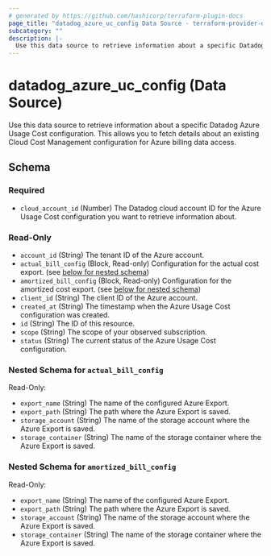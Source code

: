 ```yaml
---
# generated by https://github.com/hashicorp/terraform-plugin-docs
page_title: "datadog_azure_uc_config Data Source - terraform-provider-datadog"
subcategory: ""
description: |-
  Use this data source to retrieve information about a specific Datadog Azure Usage Cost configuration. This allows you to fetch details about an existing Cloud Cost Management configuration for Azure billing data access.
---
```


# datadog_azure_uc_config (Data Source)

Use this data source to retrieve information about a specific Datadog Azure Usage Cost configuration. This allows you to fetch details about an existing Cloud Cost Management configuration for Azure billing data access.



<!-- schema generated by tfplugindocs -->
## Schema

### Required

- `cloud_account_id` (Number) The Datadog cloud account ID for the Azure Usage Cost configuration you want to retrieve information about.

### Read-Only

- `account_id` (String) The tenant ID of the Azure account.
- `actual_bill_config` (Block, Read-only) Configuration for the actual cost export. (see [below for nested schema](#nestedblock--actual_bill_config))
- `amortized_bill_config` (Block, Read-only) Configuration for the amortized cost export. (see [below for nested schema](#nestedblock--amortized_bill_config))
- `client_id` (String) The client ID of the Azure account.
- `created_at` (String) The timestamp when the Azure Usage Cost configuration was created.
- `id` (String) The ID of this resource.
- `scope` (String) The scope of your observed subscription.
- `status` (String) The current status of the Azure Usage Cost configuration.

<a id="nestedblock--actual_bill_config"></a>
### Nested Schema for `actual_bill_config`

Read-Only:

- `export_name` (String) The name of the configured Azure Export.
- `export_path` (String) The path where the Azure Export is saved.
- `storage_account` (String) The name of the storage account where the Azure Export is saved.
- `storage_container` (String) The name of the storage container where the Azure Export is saved.


<a id="nestedblock--amortized_bill_config"></a>
### Nested Schema for `amortized_bill_config`

Read-Only:

- `export_name` (String) The name of the configured Azure Export.
- `export_path` (String) The path where the Azure Export is saved.
- `storage_account` (String) The name of the storage account where the Azure Export is saved.
- `storage_container` (String) The name of the storage container where the Azure Export is saved.
